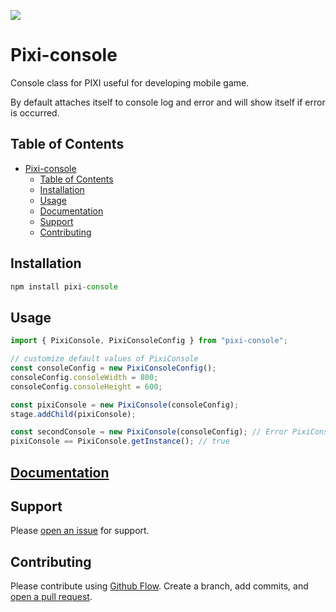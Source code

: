 ![](https://github.com/jkanchelov/pixi-console/blob/master/img/example.png?raw=true)

# Pixi-console

Console class for PIXI useful for developing mobile game.

By default attaches itself to console log and error and will show itself if error is occurred.

## Table of Contents

- [Pixi-console](#pixi-console)
  - [Table of Contents](#table-of-contents)
  - [Installation](#installation)
  - [Usage](#usage)
  - [Documentation](#documentation)
  - [Support](#support)
  - [Contributing](#contributing)

## Installation

```javascript
npm install pixi-console
```

## Usage

```javascript
import { PixiConsole, PixiConsoleConfig } from "pixi-console";

// customize default values of PixiConsole
const consoleConfig = new PixiConsoleConfig();
consoleConfig.consoleWidth = 800;
consoleConfig.consoleHeight = 600;

const pixiConsole = new PixiConsole(consoleConfig);
stage.addChild(pixiConsole);

const secondConsole = new PixiConsole(consoleConfig); // Error PixiConsole is singleton..
pixiConsole == PixiConsole.getInstance(); // true
```

## [Documentation](https://jkanchelov.github.io/pixi-console/)

## Support

Please [open an issue](https://github.com/jkanchelov/pixi-console/issues/new) for support.

## Contributing

Please contribute using [Github Flow](https://guides.github.com/introduction/flow/). Create a branch, add commits, and [open a pull request](https://github.com/jkanchelov/pixi-console/compare/).
